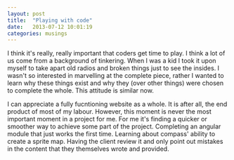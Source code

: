 ```yaml
---
layout: post
title:  "Playing with code"
date:   2013-07-12 10:01:19
categories: musings
---
```


I think it's really, really important that coders get time to play. I think a lot of us come from a background of tinkering.
When I was a kid I took it upon myself to take apart old radios and broken things just to see the insides. I wasn't
so interested in marvelling at the complete piece, rather I wanted to learn why these things exist and why they (over other
things) were chosen to complete the whole. This attitude is similar now.

I can appreciate a fully fucntioning website as a whole.
It is after all, the end product of most of my labour. However, this moment is never the most important moment in a project for me.
For me it's finding a quicker or smoother way to achieve some part of the project. Completing an angular module that just works the first time.
Learning about compass' ability to create a sprite map. Having the client review it and only point out mistakes in the content
that they themselves wrote and provided.

